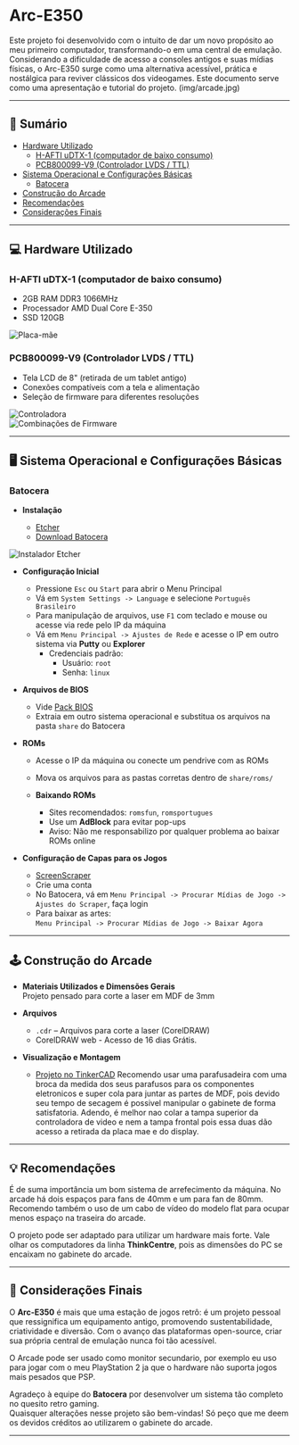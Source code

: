 # Arc-E350

Este projeto foi desenvolvido com o intuito de dar um novo propósito ao meu primeiro computador, transformando-o em uma central de emulação. Considerando a dificuldade de acesso a consoles antigos e suas mídias físicas, o Arc-E350 surge como uma alternativa acessível, prática e nostálgica para reviver clássicos dos videogames. Este documento serve como uma apresentação e tutorial do projeto.
(img/arcade.jpg)

---

## 📑 Sumário

- [Hardware Utilizado](#hardware-utilizado)
  - [H-AFTI uDTX-1 (computador de baixo consumo)](#h-afti-udtx-1-computador-de-baixo-consumo)
  - [PCB800099-V9 (Controlador LVDS / TTL)](#pcb800099-v9-controlador-lvds--ttl)
- [Sistema Operacional e Configurações Básicas](#sistema-operacional-e-configurações-básicas)
  - [Batocera](#batocera)
- [Construção do Arcade](#construção-do-arcade)
- [Recomendações](#💡-recomendações)
- [Considerações Finais](#📌-considerações-finais)

---

## 💻 Hardware Utilizado

### H-AFTI uDTX-1 (computador de baixo consumo)

- 2GB RAM DDR3 1066MHz
- Processador AMD Dual Core E-350
- SSD 120GB

![Placa-mãe](img/placa-mae.jpg)

### PCB800099-V9 (Controlador LVDS / TTL)

- Tela LCD de 8" (retirada de um tablet antigo)
- Conexões compatíveis com a tela e alimentação
- Seleção de firmware para diferentes resoluções

![Controladora](img/controladora.jpg)  
![Combinações de Firmware](img/combinacoes.png)

---

## 🖥️ Sistema Operacional e Configurações Básicas

### Batocera

- **Instalação**

  - [Etcher](https://etcher.balena.io/)
  - [Download Batocera](https://batocera.org/download)

![Instalador Etcher](img/etcher.gif)

- **Configuração Inicial**

  - Pressione `Esc` ou `Start` para abrir o Menu Principal
  - Vá em `System Settings -> Language` e selecione `Português Brasileiro`
  - Para manipulação de arquivos, use `F1` com teclado e mouse ou acesse via rede pelo IP da máquina
  - Vá em `Menu Principal -> Ajustes de Rede` e acesse o IP em outro sistema via **Putty** ou **Explorer**
    - Credenciais padrão:
      - Usuário: `root`
      - Senha: `linux`

- **Arquivos de BIOS**

  - Vide [Pack BIOS](https://drive.google.com/file/d/1a3KXU5rptyQXOlibsJxuoVryVIDbopnm/view?usp=sharing)
  - Extraia em outro sistema operacional e substitua os arquivos na pasta `share` do Batocera

- **ROMs**

  - Acesse o IP da máquina ou conecte um pendrive com as ROMs
  - Mova os arquivos para as pastas corretas dentro de `share/roms/`

  - **Baixando ROMs**
    - Sites recomendados: `romsfun`, `romsportugues`
    - Use um **AdBlock** para evitar pop-ups
    - Aviso: Não me responsabilizo por qualquer problema ao baixar ROMs online

- **Configuração de Capas para os Jogos**
  - [ScreenScraper](https://www.screenscraper.fr/index.php)
  - Crie uma conta
  - No Batocera, vá em `Menu Principal -> Procurar Mídias de Jogo -> Ajustes do Scraper`, faça login
  - Para baixar as artes:  
    `Menu Principal -> Procurar Mídias de Jogo -> Baixar Agora`

---

## 🕹️ Construção do Arcade

- **Materiais Utilizados e Dimensões Gerais**  
  Projeto pensado para corte a laser em MDF de 3mm

- **Arquivos**

  - `.cdr` – Arquivos para corte a laser (CorelDRAW)
  - CorelDRAW web - Acesso de 16 dias Grátis.

- **Visualização e Montagem**
  - [Projeto no TinkerCAD](https://www.tinkercad.com/things/cSyrsDrk72K-arce350?sharecode=hKJ7t1MmlwgPOkPFgt--RSSKy72yJf3bz6QZY0FlY2w)
    Recomendo usar uma parafusadeira com uma broca da medida dos seus parafusos para os componentes eletronicos e super cola para juntar as partes de MDF, pois devido seu tempo de secagem é possivel manipular o gabinete de forma satisfatoria. Adendo, é melhor nao colar a tampa superior da controladora de video e nem a tampa frontal pois essa duas dão acesso a retirada da placa mae e do display.

---

## 💡 Recomendações

É de suma importância um bom sistema de arrefecimento da máquina. No arcade há dois espaços para fans de 40mm e um para fan de 80mm.  
Recomendo também o uso de um cabo de vídeo do modelo flat para ocupar menos espaço na traseira do arcade.

O projeto pode ser adaptado para utilizar um hardware mais forte. Vale olhar os computadores da linha **ThinkCentre**, pois as dimensões do PC se encaixam no gabinete do arcade.

---

## 📌 Considerações Finais

O **Arc-E350** é mais que uma estação de jogos retrô: é um projeto pessoal que ressignifica um equipamento antigo, promovendo sustentabilidade, criatividade e diversão. Com o avanço das plataformas open-source, criar sua própria central de emulação nunca foi tão acessível.

O Arcade pode ser usado como monitor secundario, por exemplo eu uso para jogar com o meu PlayStation 2 ja que o hardware não suporta jogos mais pesados que PSP.

Agradeço à equipe do **Batocera** por desenvolver um sistema tão completo no quesito retro gaming.  
Quaisquer alterações nesse projeto são bem-vindas! Só peço que me deem os devidos créditos ao utilizarem o gabinete do arcade.

---
